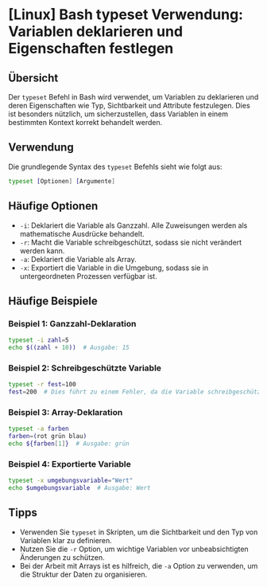 # [Linux] Bash typeset Verwendung: Variablen deklarieren und Eigenschaften festlegen

## Übersicht
Der `typeset` Befehl in Bash wird verwendet, um Variablen zu deklarieren und deren Eigenschaften wie Typ, Sichtbarkeit und Attribute festzulegen. Dies ist besonders nützlich, um sicherzustellen, dass Variablen in einem bestimmten Kontext korrekt behandelt werden.

## Verwendung
Die grundlegende Syntax des `typeset` Befehls sieht wie folgt aus:

```bash
typeset [Optionen] [Argumente]
```

## Häufige Optionen
- `-i`: Deklariert die Variable als Ganzzahl. Alle Zuweisungen werden als mathematische Ausdrücke behandelt.
- `-r`: Macht die Variable schreibgeschützt, sodass sie nicht verändert werden kann.
- `-a`: Deklariert die Variable als Array.
- `-x`: Exportiert die Variable in die Umgebung, sodass sie in untergeordneten Prozessen verfügbar ist.

## Häufige Beispiele

### Beispiel 1: Ganzzahl-Deklaration
```bash
typeset -i zahl=5
echo $((zahl + 10))  # Ausgabe: 15
```

### Beispiel 2: Schreibgeschützte Variable
```bash
typeset -r fest=100
fest=200  # Dies führt zu einem Fehler, da die Variable schreibgeschützt ist.
```

### Beispiel 3: Array-Deklaration
```bash
typeset -a farben
farben=(rot grün blau)
echo ${farben[1]}  # Ausgabe: grün
```

### Beispiel 4: Exportierte Variable
```bash
typeset -x umgebungsvariable="Wert"
echo $umgebungsvariable  # Ausgabe: Wert
```

## Tipps
- Verwenden Sie `typeset` in Skripten, um die Sichtbarkeit und den Typ von Variablen klar zu definieren.
- Nutzen Sie die `-r` Option, um wichtige Variablen vor unbeabsichtigten Änderungen zu schützen.
- Bei der Arbeit mit Arrays ist es hilfreich, die `-a` Option zu verwenden, um die Struktur der Daten zu organisieren.